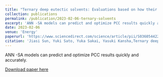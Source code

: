```yaml
---
title: "Ternary deep eutectic solvents: Evaluations based on how their physical properties affect energy consumption during post-combustion CO2 capture"
collection: publications
permalink: /publication/2023-02-06-ternary-solvents
excerpt: 'ANN -SA models can predict and optimize PCC results quickly and accurately.'
date: 2023-02-06
venue: 'Energy'
paperurl: 'https://www.sciencedirect.com/science/article/pii/S0360544223002955?via%3Dihub'
citation: 'Jiasi Sun, Yuki Sato, Yuka Sakai, Yasuki Kansha,Ternary deep eutectic solvents: Evaluations based on how their physical properties affect energy consumption during post-combustion CO2 capture,Energy,Volume 270,2023,126901,ISSN 0360-5442,https://doi.org/10.1016/j.energy.2023.126901.'
---
```


ANN -SA models can predict and optimize PCC results quickly and accurately.

[Download paper here](https://doi.org/10.1016/j.energy.2023.126901)